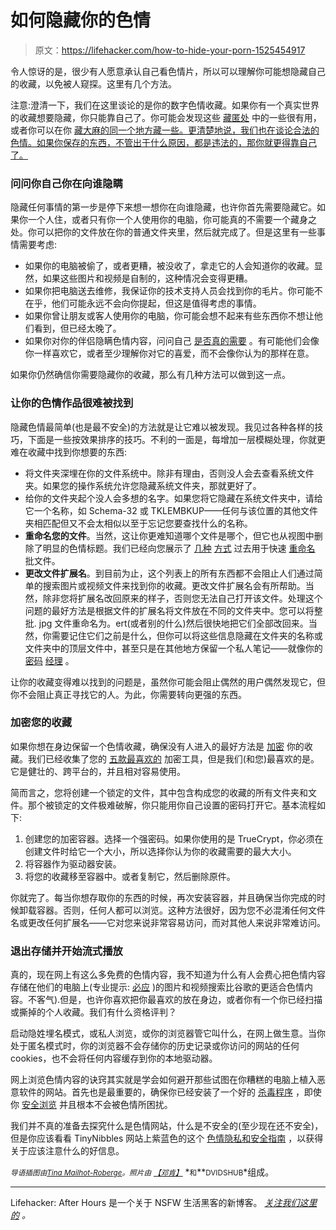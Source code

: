# 如何隐藏你的色情

> 原文：<https://lifehacker.com/how-to-hide-your-porn-1525454917>

令人惊讶的是，很少有人愿意承认自己看色情片，所以可以理解你可能想隐藏自己的收藏，以免被人窥探。这里有几个方法。



注意:澄清一下，我们在这里谈论的是你的数字色情收藏。如果你有一个真实世界的收藏想要隐藏，你只能靠自己了。你可能会发现这些 [藏匿处](https://lifehacker.com/the-best-places-to-hide-valuables-in-your-house-5960300) 中的一些很有用，或者你可以在你 [藏大麻的同一个地方藏一些。更清楚地说，我们也在谈论合法的色情。如果你保存的东西，不管出于什么原因，都是违法的，那你就更得靠自己了。](https://lifehacker.com/where-do-you-stash-your-weed-1513492564)

### 问问你自己你在向谁隐瞒

隐藏任何事情的第一步是停下来想一想你在向谁隐藏，也许你首先需要隐藏它。如果你一个人住，或者只有你一个人使用你的电脑，你可能真的不需要一个藏身之处。你可以把你的文件放在你的普通文件夹里，然后就完成了。但是这里有一些事情需要考虑:

*   如果你的电脑被偷了，或者更糟，被没收了，拿走它的人会知道你的收藏。显然，如果这些图片和视频是自制的，这种情况会变得更糟。
*   如果你把电脑送去维修，我保证你的技术支持人员会找到你的毛片。你可能不在乎，他们可能永远不会向你提起，但这是值得考虑的事情。
*   如果你曾让朋友或客人使用你的电脑，你可能会想不起来有些东西你不想让他们看到，但已经太晚了。
*   如果你对你的伴侣隐瞒色情内容，问问自己 [是否真的需要](http://lehmiller.com/blog/2014/1/15/is-it-better-to-hide-porn-use-from-your-partner-or-own-up-to-it) 。有可能他们会像你一样喜欢它，或者至少理解你对它的喜爱，而不会像你认为的那样在意。

如果你仍然确信你需要隐藏你的收藏，那么有几种方法可以做到这一点。

### 让你的色情作品很难被找到

隐藏色情最简单(也是最不安全)的方法就是让它难以被发现。我见过各种各样的技巧，下面是一些按效果排序的技巧。不利的一面是，每增加一层模糊处理，你就更难在收藏中找到你想要的东西:

*   将文件夹深埋在你的文件系统中。除非有理由，否则没人会去查看系统文件夹。如果您的操作系统允许您隐藏系统文件夹，那就更好了。
*   给你的文件夹起个没人会多想的名字。如果您将它隐藏在系统文件夹中，请给它一个名称，如 Schema-32 或 TKLEMBKUP——任何与该位置的其他文件夹相匹配但又不会太相似以至于忘记您要查找什么的名称。
*   **重命名您的文件**。当然，这让你更难知道哪个文件是哪个，但它也从视图中删除了明显的色情标题。我们已经向您展示了 [几种](http://lifehacker.com/how-to-quickly-rename-multiple-files-in-windows-30808962) [方式](http://lifehacker.com/bulk-rename-utility-blasts-through-your-file-naming-tas-5100037) 过去用于快速 [重命名](http://lifehacker.com/better-rename-quickly-organizes-your-file-names-costs-511718058) 批文件。
*   **更改文件扩展名**。到目前为止，这个列表上的所有东西都不会阻止人们通过简单的搜索图片或视频文件来找到你的收藏。更改文件扩展名会有所帮助。当然，除非您将扩展名改回原来的样子，否则您无法自己打开该文件。处理这个问题的最好方法是根据文件的扩展名将文件放在不同的文件夹中。您可以将整批. jpg 文件重命名为。ert(或者别的什么)然后很快地把它们全部改回来。当然，你需要记住它们之前是什么，但你可以将这些信息隐藏在文件夹的名称或文件夹中的顶层文件中，甚至只是在其他地方保留一个私人笔记——就像你的 [密码](http://lifehacker.com/lastpass-updates-with-a-new-design-shared-passwords-a-1458166024) [经理](http://lifehacker.com/dashlane-securely-manages-passwords-form-info-and-eve-5881937) 。

让你的收藏变得难以找到的问题是，虽然你可能会阻止偶然的用户偶然发现它，但你不会阻止真正寻找它的人。为此，你需要转向更强的东西。

### 加密您的收藏

如果你想在身边保留一个色情收藏，确保没有人进入的最好方法是 [加密](https://lifehacker.com/a-beginners-guide-to-encryption-what-it-is-and-how-to-1508196946) 你的收藏。我们已经收集了您的 [五款最喜欢的](https://lifehacker.com/five-best-file-encryption-tools-5677725) 加密工具，但是我们(和您)最喜欢的是。它是健壮的、跨平台的，并且相对容易使用。

简而言之，您将创建一个锁定的文件，其中包含构成您的收藏的所有文件夹和文件。那个被锁定的文件极难破解，你只能用你自己设置的密码打开它。基本流程如下:

1.  创建您的加密容器。选择一个强密码。如果你使用的是 TrueCrypt，你必须在创建文件时给它一个大小，所以选择你认为你的收藏需要的最大大小。
2.  将容器作为驱动器安装。
3.  将您的收藏移至容器中。或者复制它，然后删除原件。

你就完了。每当你想存取你的东西的时候，再次安装容器，并且确保当你完成的时候卸载容器。否则，任何人都可以浏览。这种方法很好，因为您不必混淆任何文件名或更改任何扩展名——它对您来说非常容易访问，而对其他人来说非常难访问。

### 退出存储并开始流式播放

真的，现在网上有这么多免费的色情内容，我不知道为什么有人会费心把色情内容存储在他们的电脑上(专业提示: [必应](http://www.bing.com/) )的图片和视频搜索比谷歌的更适合色情内容。不客气).但是，也许你喜欢把你最喜欢的放在身边，或者你有一个你已经扫描或撕掉的个人收藏。我们有什么资格评判？

启动隐姓埋名模式，或私人浏览，或你的浏览器管它叫什么，在网上做生意。当你处于匿名模式时，你的浏览器不会存储你的历史记录或你访问的网站的任何 cookies，也不会将任何内容缓存到你的本地驱动器。

网上浏览色情内容的诀窍其实就是学会如何避开那些试图在你糟糕的电脑上植入恶意软件的网站。首先也是最重要的，确保你已经安装了一个好的 [杀毒程序](https://lifehacker.com/why-you-should-use-antivirus-even-if-you-browse-carefu-476330249) ，即使你 [安全浏览](https://lifehacker.com/how-secure-are-you-online-the-checklist-5938980) 并且根本不会被色情所困扰。

我们并不真的准备去探究什么是色情网站，什么是不安全的(至少现在还不安全)，但是你应该看看 TinyNibbles 网站上紫蓝色的这个 [色情隐私和安全指南](http://www.tinynibbles.com/privacy) ，以获得关于应该注意什么的好信息。

*<small>导语插图由</small>*[*<small>Tina Mailhot-Roberge</small>*](http://www.vervex.ca/)*<small>。照片由</small>* [*<small>【邓肯】</small>*](https://secure.flickr.com/photos/duncanh1/4424983317/sizes/z/in/photostream/) *<small>和</small>**<small>DVIDSHUB</small>*组成。

* * *

Lifehacker: After Hours 是一个关于 NSFW 生活黑客的新博客。 [*关注我们这里的*](https://twitter.com/LHAfterHours) *。*